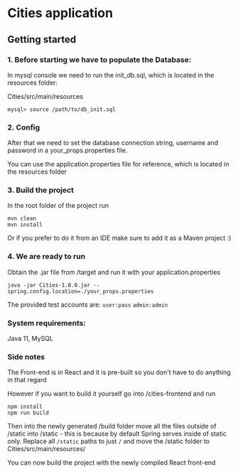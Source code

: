 # Cities application

## Getting started
### 1. Before starting we have to populate the Database:

In mysql console we need to run the init_db.sql, which is located in the resources folder:

Cities/src/main/resources


```
mysql> source /path/to/db_init.sql
```
### 2. Config
After that we need to set the database connection string, username and password
in a your_props.properties file.

You can use the application.properties file for reference, which is located in the resources folder

### 3. Build the project
In the root folder of the project run
```
mvn clean
mvn install
````

Or if you prefer to do it from an IDE make sure to add it as a Maven project :)

### 4. We are ready to run
Obtain the .jar file from /target and run it with your application.properties
```
java -jar Cities-1.0.0.jar --spring.config.location=./your_props.properties
````
The provided test accounts are:
`user:pass`
`admin:admin`

### System requirements:
Java 11, MySQL

### Side notes
The Front-end is in React and it is pre-built so you don't have to do anything in that regard
 
However if you want to build it yourself go into /cities-frontend and run
```
npm install
npm run build
```
Then into the newly generated /build folder move all the files outside of /static into /static - this is because by default Spring serves inside of static only.
Replace all `/static` paths to just `/` and move the /static folder to Cities/src/main/resources/

You can now build the project with the newly compiled React front-end
